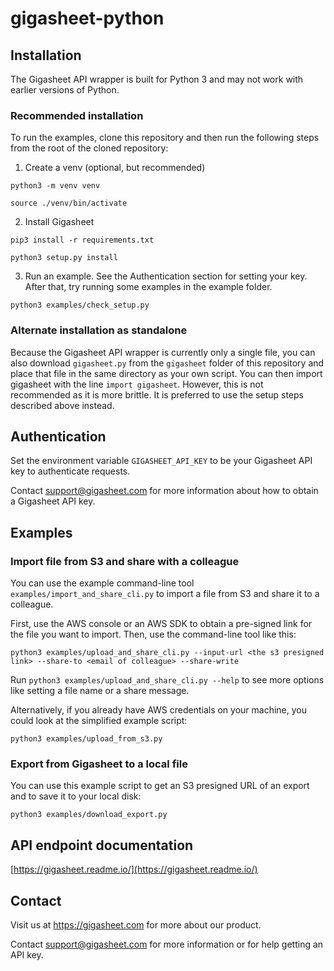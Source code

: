 # gigasheet-python

## Installation

The Gigasheet API wrapper is built for Python 3 and may not work with earlier versions of Python.

### Recommended installation

To run the examples, clone this repository and then run the following steps from the root of the cloned repository:

1. Create a venv (optional, but recommended)

`python3 -m venv venv`

`source ./venv/bin/activate`

2. Install Gigasheet

`pip3 install -r requirements.txt`

`python3 setup.py install`

3. Run an example. See the Authentication section for setting your key. After that, try running some examples in the example folder.

`python3 examples/check_setup.py`

### Alternate installation as standalone

Because the Gigasheet API wrapper is currently only a single file, you can also download `gigasheet.py` from the `gigasheet` folder of this repository and place that file in the same directory as your own script. You can then import gigasheet with the line `import gigasheet`. However, this is not recommended as it is more brittle. It is preferred to use the setup steps described above instead.

## Authentication

Set the environment variable `GIGASHEET_API_KEY` to be your Gigasheet API key to authenticate requests.

Contact support@gigasheet.com for more information about how to obtain a Gigasheet API key.

## Examples

### Import file from S3 and share with a colleague

You can use the example command-line tool `examples/import_and_share_cli.py` to import a file from S3 and share it to a colleague.

First, use the AWS console or an AWS SDK to obtain a pre-signed link for the file you want to import. Then, use the command-line tool like this:

`python3 examples/upload_and_share_cli.py --input-url <the s3 presigned link> --share-to <email of colleague> --share-write`

Run `python3 examples/upload_and_share_cli.py --help` to see more options like setting a file name or a share message.

Alternatively, if you already have AWS credentials on your machine, you could look at the simplified example script:

`python3 examples/upload_from_s3.py`

### Export from Gigasheet to a local file

You can use this example script to get an S3 presigned URL of an export and to save it to your local disk:

`python3 examples/download_export.py`

## API endpoint documentation

[https://gigasheet.readme.io/](https://gigasheet.readme.io/)

## Contact

Visit us at https://gigasheet.com for more about our product.

Contact support@gigasheet.com for more information or for help getting an API key.
